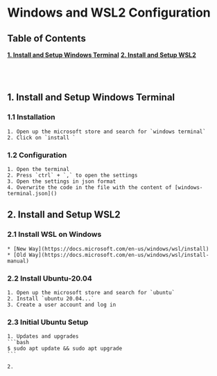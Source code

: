 # Windows and WSL2 Configuration

## Table of Contents
**[1. Install and Setup Windows Terminal](#heading--1)**
**[2. Install and Setup WSL2](#heading--2)**


<br>
<br>


## 1. Install and Setup Windows Terminal <a name="heading--1"/>
### 1.1 Installation
	1. Open up the microsoft store and search for `windows terminal` 
	2. Click on `install `

### 1.2 Configuration
	1. Open the terminal
	2. Press `ctrl` + `,` to open the settings
	3. Open the settings in json format
	4. Overwrite the code in the file with the content of [windows-terminal.json]()

## 2. Install and Setup WSL2
### 2.1 Install WSL on Windows
	* [New Way](https://docs.microsoft.com/en-us/windows/wsl/install)
	* [Old Way](https://docs.microsoft.com/en-us/windows/wsl/install-manual)

### 2.2 Install Ubuntu-20.04
	1. Open up the microsoft store and search for `ubuntu` 
	2. Install `ubuntu 20.04...`
	3. Create a user account and log in

### 2.3 Initial Ubuntu Setup
	1. Updates and upgrades
	```bash
	$ sudo apt update && sudo apt upgrade
	```

	2. 
